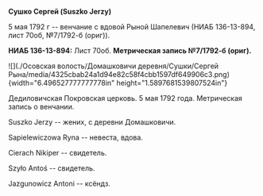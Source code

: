 **Сушко Сергей (Suszko Jerzy)**

5 мая 1792 г -- венчание с вдовой Рыной Шапелевич (НИАБ 136-13-894, лист
70об, №7/1792-б (ориг)).

**НИАБ 136-13-894:** Лист 70об. **Метрическая запись №7/1792-б (ориг).**

![](./Осовская волость/Домашковичи деревня/Сушки/Сергей Рына/media/4325cbab24a1d94e82c58f4cbb1597df649906c3.png){width="6.496527777777778in"
height="1.5897681539807524in"}

Дедиловичская Покровская церковь. 5 мая 1792 года. Метрическая запись о
венчании.

Suszko Jerzy -- жених, с деревни Домашковичи.

Sapielewiczowa Ryna -- невеста, вдова.

Cierach Nikiper -- свидетель.

Szyło Antoś -- свидетель.

Jazgunowicz Antoni -- ксёндз.
